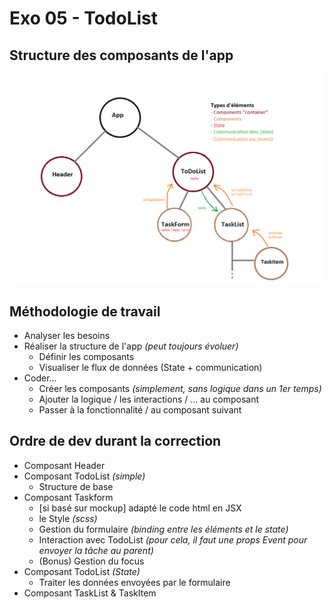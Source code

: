 # Exo 05 - TodoList

## Structure des composants de l'app
![App Structure](./doc/structure.png)

## Méthodologie de travail
- Analyser les besoins
- Réaliser la structure de l'app _(peut toujours évoluer)_
    - Définir les composants
    - Visualiser le flux de données (State + communication)
- Coder...
    - Créer les composants _(simplement, sans logique dans un 1er temps)_
    - Ajouter la logique / les interactions / ... au composant
    - Passer à la fonctionnalité / au composant suivant


## Ordre de dev durant la correction
- Composant Header
- Composant TodoList _(simple)_
    - Structure de base
- Composant Taskform
    - [si basé sur mockup] adapté le code html en JSX
    - le Style _(scss)_
    - Gestion du formulaire _(binding entre les éléments et le state)_
    - Interaction avec TodoList _(pour cela, il faut une props Event pour envoyer la tâche au parent)_
    - (Bonus) Gestion du focus
- Composant TodoList _(State)_
    - Traiter les données envoyées par le formulaire
- Composant TaskList & TaskItem

